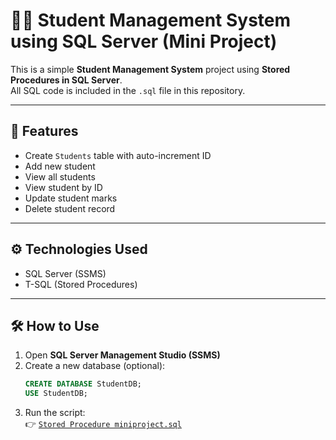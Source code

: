 # 🧑‍🎓 Student Management System using SQL Server (Mini Project)

This is a simple **Student Management System** project using **Stored Procedures in SQL Server**.  
All SQL code is included in the `.sql` file in this repository.

---

## 📂 Features

- Create `Students` table with auto-increment ID
- Add new student
- View all students
- View student by ID
- Update student marks
- Delete student record

---

## ⚙️ Technologies Used

- SQL Server (SSMS)
- T-SQL (Stored Procedures)

---

## 🛠️ How to Use

1. Open **SQL Server Management Studio (SSMS)**
2. Create a new database (optional):
   ```sql
   CREATE DATABASE StudentDB;
   USE StudentDB;

3. Run the script:  
   👉 [`Stored Procedure miniproject.sql`](Stored%20Procedure%20miniproject.sql)

